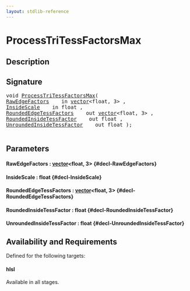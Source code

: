 ```yaml
---
layout: stdlib-reference
---
```


# ProcessTriTessFactorsMax

## Description





## Signature 

<pre>
void <a href="/stdlib-reference/global-decls/ProcessTriTessFactorsMax">ProcessTriTessFactorsMax</a>(
<a href="/stdlib-reference/global-decls/ProcessTriTessFactorsMax#decl-RawEdgeFactors" class="code_param">RawEdgeFactors</a>    in <a href="/stdlib-reference/types/vector/index">vector</a>&lt;float, 3&gt; ,
<a href="/stdlib-reference/global-decls/ProcessTriTessFactorsMax#decl-InsideScale" class="code_param">InsideScale</a>    in float ,
<a href="/stdlib-reference/global-decls/ProcessTriTessFactorsMax#decl-RoundedEdgeTessFactors" class="code_param">RoundedEdgeTessFactors</a>    out <a href="/stdlib-reference/types/vector/index">vector</a>&lt;float, 3&gt; ,
<a href="/stdlib-reference/global-decls/ProcessTriTessFactorsMax#decl-RoundedInsideTessFactor" class="code_param">RoundedInsideTessFactor</a>    out float ,
<a href="/stdlib-reference/global-decls/ProcessTriTessFactorsMax#decl-UnroundedInsideTessFactor" class="code_param">UnroundedInsideTessFactor</a>    out float );

</pre>

## Parameters

#### RawEdgeFactors  : [vector](/stdlib-reference/types/vector/index)\<float, 3\> {#decl-RawEdgeFactors}
#### InsideScale  : float {#decl-InsideScale}
#### RoundedEdgeTessFactors  : [vector](/stdlib-reference/types/vector/index)\<float, 3\> {#decl-RoundedEdgeTessFactors}
#### RoundedInsideTessFactor  : float {#decl-RoundedInsideTessFactor}
#### UnroundedInsideTessFactor  : float {#decl-UnroundedInsideTessFactor}

## Availability and Requirements

Defined for the following targets:

#### hlsl
Available in all stages.




